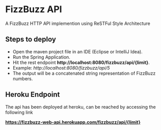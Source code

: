 FizzBuzz API
============
A FizzBuzz HTTP API implemention using ReSTFul Style Architecture

## Steps to deploy
* Open the maven project file in an IDE (Eclipse or IntelliJ Idea).
* Run the Spring Application.
* Hit the rest endpoint **http://localhost:8080/fizzbuzz/api/{limit}**.
* Example: _http://localhost:8080/fizzbuzz/api/5_
* The output will be a concatenated string representation of FizzBuzz numbers.

## Heroku Endpoint
The api has been deployed at heroku, can be reached by accessing the following link

**https://fizzbuzz-web-api.herokuapp.com/fizzbuzz/api/{limit}**
